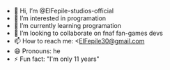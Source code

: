 - 👋 Hi, I’m @ElFepile-studios-official
- 👀 I’m interested in programation
- 🌱 I’m currently learning programation
- 💞️ I’m looking to collaborate on fnaf fan-games devs
- 📫 How to reach me: <ElFepile30@gmail.com
- 😄 Pronouns: he
- ⚡ Fun fact: "I'm only 11 years"
